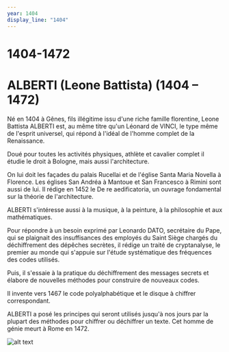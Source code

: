```yaml
---
year: 1404
display_line: "1404"
---
```


# 1404-1472
# ALBERTI (Leone Battista) (1404 – 1472)

Né en 1404 à Gênes, fils illégitime issu d'une riche famille florentine, Leone Battista ALBERTI est, au même titre qu'un Léonard de VINCI, le type même de l'esprit universel, qui répond à l'idéal de l'homme complet de la Renaissance.

Doué pour toutes les activités physiques, athlète et cavalier complet il étudie le droit à Bologne, mais aussi l'architecture.

On lui doit les façades du palais Rucellai et de l'église Santa Maria Novella à Florence. Les églises San Andréa à Mantoue et San Francesco à Rimini sont aussi de lui.
Il rédige en 1452 le De re aedificatoria, un ouvrage fondamental sur la théorie de l'architecture.

ALBERTI s'intéresse aussi à la musique, à la peinture, à la philosophie et aux mathématiques.

Pour répondre à un besoin exprimé par Leonardo DATO, secrétaire du Pape, qui se plaignait des insuffisances des employés du Saint Siège chargés du déchiffrement des dépêches secrètes, il rédige un traité de cryptanalyse, le premier au monde qui s'appuie sur l'étude systématique des fréquences des codes utilisés.

Puis, il s'essaie à la pratique du déchiffrement des messages secrets et élabore de nouvelles méthodes pour construire de nouveaux codes.

Il invente vers 1467 le code polyalphabétique et le disque à chiffrer correspondant.

ALBERTI a posé les principes qui seront utilisés jusqu'à nos jours par la plupart des méthodes pour chiffrer ou déchiffrer un texte.
Cet homme de génie meurt à Rome en 1472.


![alt text](/frise-arcsi/img/1404/alberti_disque.jpg "Disque d'Alberti")